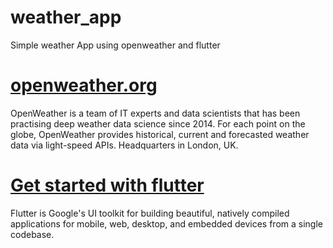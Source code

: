 # weather_app
 Simple weather App using openweather and flutter


# [openweather.org](openweather.org)
 OpenWeather is a team of IT experts and data scientists that has been practising deep weather data science since 2014. For each point on the globe, OpenWeather provides    historical, current and forecasted weather data via light-speed APIs. Headquarters in London, UK.
### 

# [Get started with flutter](flutter.dev)
 Flutter is Google's UI toolkit for building beautiful, natively compiled applications for mobile, web, desktop, and embedded devices from a single codebase.

